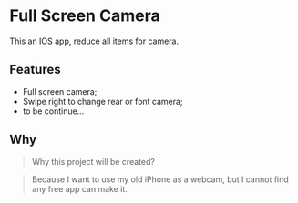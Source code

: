 # Full Screen Camera

This an IOS app, reduce all items for camera.

## Features

* Full screen camera;
* Swipe right to change rear or font camera;
* to be continue...

## Why
>Why this project will be created?

>Because I want to use my old iPhone as a webcam, but I cannot find any free app can make it.
